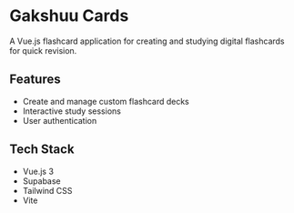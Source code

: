 # Gakshuu Cards

A Vue.js flashcard application for creating and studying digital flashcards for quick revision.

## Features

- Create and manage custom flashcard decks
- Interactive study sessions
- User authentication

## Tech Stack

- Vue.js 3
- Supabase
- Tailwind CSS
- Vite